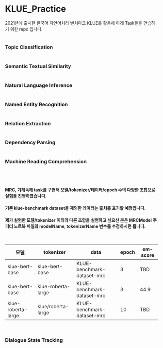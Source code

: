 # KLUE_Practice

2021년에 출시한 한국어 자연어처리 벤치마크 KLUE를 활용해 아래 Task들을 연습하기 위한 repo 입니다.<br><br>
<h3>Topic Classification<br><br></h3>
<h3>Semantic Textual Similarity<br><br></h3>
<h3>Natural Language Inference<br><br></h3>
<h3>Named Entity Recognition<br><br></h3>
<h3>Relation Extraction<br><br></h3>
<h3>Dependency Parsing<br><br></h3>
<h3>Machine Reading Comprehension<br><br></h3>
<br>

<h4>MRC, 기계독해 task를 구현해 모델/tokenizer/데이터/epoch 수의 다양한 조합으로 실험을 진행하였습니다.</h4>
<h4>기존 klue-benchmark dataset을 제외한 데이터는 출처를 표기할 예정입니다.</h4>
<h4>제가 실험한 모델/tokenizer 이외의 다른 조합을 실험하고 싶으신 분은 MRCModel 주피터 노트북 파일의 modelName, tokenizerName 변수를 수정하시면 됩니다.</h4><br>

|모델|tokenizer|data|epoch|em-score|
|------|---|---|---|---|
|klue-bert-base|klue-bert-base|KLUE-benchmark-dataset-mrc|3|TBD|
|klue-bert-base|klue-roberta-large|KLUE-benchmark-dataset-mrc|3|44.9|
|klue-roberta-large|klue/roberta-large|KLUE-benchmark-dataset-mrc|10|TBD|

<br>
<h3>Dialogue State Tracking<br><br></h3>
